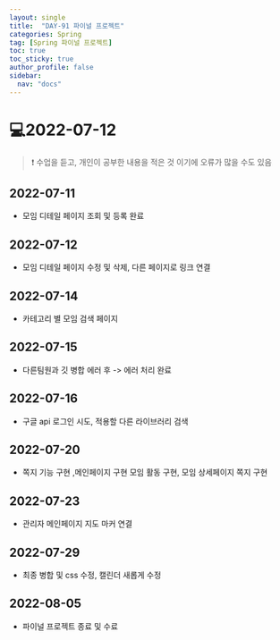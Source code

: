 ```yaml
---
layout: single
title:  "DAY-91 파이널 프로젝트"
categories: Spring
tag: [Spring 파이널 프로젝트]
toc: true
toc_sticky: true
author_profile: false
sidebar:
  nav: "docs"
---
```


# 💻2022-07-12

<!--Quote-->
> ❗ 수업을 듣고, 개인이 공부한 내용을 적은 것 이기에 오류가 많을 수도 있음


## 2022-07-11
- 모임 디테일 페이지 조회 및 등록 완료

## 2022-07-12
- 모임 디테일 페이지 수정 및 삭제, 다른 페이지로 링크 연결

## 2022-07-14
- 카테고리 별 모임 검색 페이지

## 2022-07-15
- 다른팀원과 깃 병합 에러 후 -> 에러 처리 완료

## 2022-07-16
- 구글 api 로그인 시도, 적용할 다른 라이브러리 검색

## 2022-07-20
- 쪽지 기능 구현 ,메인페이지 구현 모임 활동 구현, 모임 상세페이지 쪽지 구현

## 2022-07-23
- 관리자 메인페이지 지도 마커 연결

## 2022-07-29
- 최종 병합 및 css 수정, 캘린더 새롭게 수정

## 2022-08-05
- 파이널 프로젝트 종료 및 수료